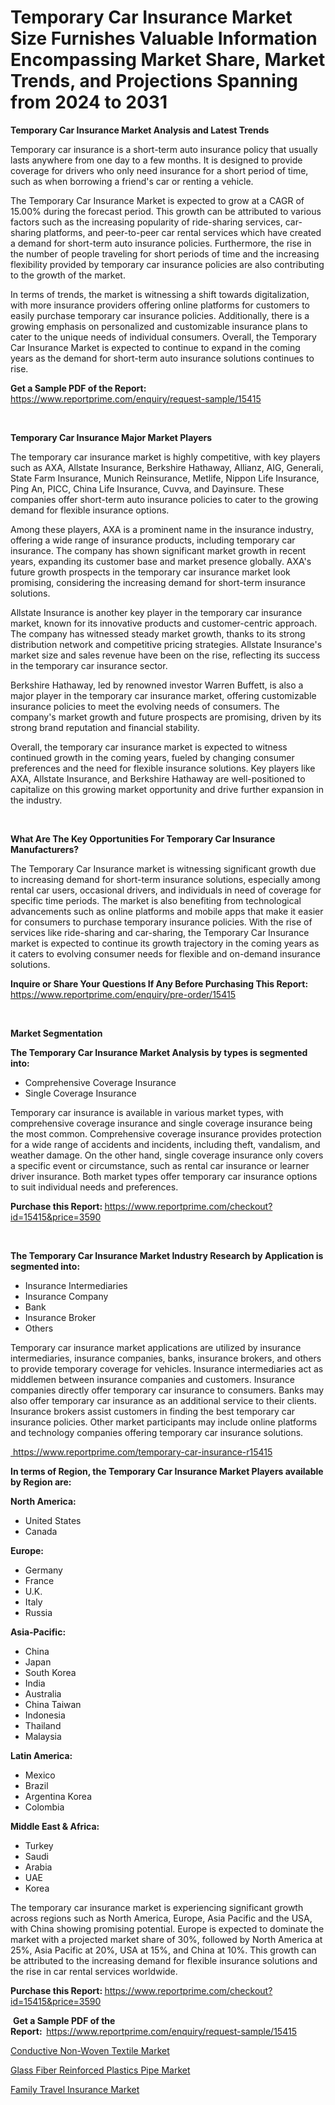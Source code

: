 <p><h1>Temporary Car Insurance Market Size Furnishes Valuable Information Encompassing Market Share, Market Trends, and Projections Spanning from 2024 to 2031</h1></p><p><strong>Temporary Car Insurance Market Analysis and Latest Trends</strong></p>
<p><p>Temporary car insurance is a short-term auto insurance policy that usually lasts anywhere from one day to a few months. It is designed to provide coverage for drivers who only need insurance for a short period of time, such as when borrowing a friend's car or renting a vehicle.</p><p>The Temporary Car Insurance Market is expected to grow at a CAGR of 15.00% during the forecast period. This growth can be attributed to various factors such as the increasing popularity of ride-sharing services, car-sharing platforms, and peer-to-peer car rental services which have created a demand for short-term auto insurance policies. Furthermore, the rise in the number of people traveling for short periods of time and the increasing flexibility provided by temporary car insurance policies are also contributing to the growth of the market.</p><p>In terms of trends, the market is witnessing a shift towards digitalization, with more insurance providers offering online platforms for customers to easily purchase temporary car insurance policies. Additionally, there is a growing emphasis on personalized and customizable insurance plans to cater to the unique needs of individual consumers. Overall, the Temporary Car Insurance Market is expected to continue to expand in the coming years as the demand for short-term auto insurance solutions continues to rise.</p></p>
<p><strong>Get a Sample PDF of the Report:&nbsp;</strong> <a href="https://www.reportprime.com/enquiry/request-sample/15415">https://www.reportprime.com/enquiry/request-sample/15415</a></p>
<p>&nbsp;</p>
<p><strong>Temporary Car Insurance Major Market Players</strong></p>
<p><p>The temporary car insurance market is highly competitive, with key players such as AXA, Allstate Insurance, Berkshire Hathaway, Allianz, AIG, Generali, State Farm Insurance, Munich Reinsurance, Metlife, Nippon Life Insurance, Ping An, PICC, China Life Insurance, Cuvva, and Dayinsure. These companies offer short-term auto insurance policies to cater to the growing demand for flexible insurance options.</p><p>Among these players, AXA is a prominent name in the insurance industry, offering a wide range of insurance products, including temporary car insurance. The company has shown significant market growth in recent years, expanding its customer base and market presence globally. AXA's future growth prospects in the temporary car insurance market look promising, considering the increasing demand for short-term insurance solutions.</p><p>Allstate Insurance is another key player in the temporary car insurance market, known for its innovative products and customer-centric approach. The company has witnessed steady market growth, thanks to its strong distribution network and competitive pricing strategies. Allstate Insurance's market size and sales revenue have been on the rise, reflecting its success in the temporary car insurance sector.</p><p>Berkshire Hathaway, led by renowned investor Warren Buffett, is also a major player in the temporary car insurance market, offering customizable insurance policies to meet the evolving needs of consumers. The company's market growth and future prospects are promising, driven by its strong brand reputation and financial stability.</p><p>Overall, the temporary car insurance market is expected to witness continued growth in the coming years, fueled by changing consumer preferences and the need for flexible insurance solutions. Key players like AXA, Allstate Insurance, and Berkshire Hathaway are well-positioned to capitalize on this growing market opportunity and drive further expansion in the industry.</p></p>
<p>&nbsp;</p>
<p><strong>What Are The Key Opportunities For Temporary Car Insurance Manufacturers?</strong></p>
<p><p>The Temporary Car Insurance market is witnessing significant growth due to increasing demand for short-term insurance solutions, especially among rental car users, occasional drivers, and individuals in need of coverage for specific time periods. The market is also benefiting from technological advancements such as online platforms and mobile apps that make it easier for consumers to purchase temporary insurance policies. With the rise of services like ride-sharing and car-sharing, the Temporary Car Insurance market is expected to continue its growth trajectory in the coming years as it caters to evolving consumer needs for flexible and on-demand insurance solutions.</p></p>
<p><strong>Inquire or Share Your Questions If Any Before Purchasing This Report:</strong> <a href="https://www.reportprime.com/enquiry/pre-order/15415">https://www.reportprime.com/enquiry/pre-order/15415</a></p>
<p>&nbsp;</p>
<p><strong>Market Segmentation</strong></p>
<p><strong>The Temporary Car Insurance Market Analysis by types is segmented into:</strong></p>
<p><ul><li>Comprehensive Coverage Insurance</li><li>Single Coverage Insurance</li></ul></p>
<p><p>Temporary car insurance is available in various market types, with comprehensive coverage insurance and single coverage insurance being the most common. Comprehensive coverage insurance provides protection for a wide range of accidents and incidents, including theft, vandalism, and weather damage. On the other hand, single coverage insurance only covers a specific event or circumstance, such as rental car insurance or learner driver insurance. Both market types offer temporary car insurance options to suit individual needs and preferences.</p></p>
<p><strong>Purchase this Report:&nbsp;</strong><a href="https://www.reportprime.com/checkout?id=15415&price=3590">https://www.reportprime.com/checkout?id=15415&price=3590</a></p>
<p>&nbsp;</p>
<p><strong>The Temporary Car Insurance Market Industry Research by Application is segmented into:</strong></p>
<p><ul><li>Insurance Intermediaries</li><li>Insurance Company</li><li>Bank</li><li>Insurance Broker</li><li>Others</li></ul></p>
<p><p>Temporary car insurance market applications are utilized by insurance intermediaries, insurance companies, banks, insurance brokers, and others to provide temporary coverage for vehicles. Insurance intermediaries act as middlemen between insurance companies and customers. Insurance companies directly offer temporary car insurance to consumers. Banks may also offer temporary car insurance as an additional service to their clients. Insurance brokers assist customers in finding the best temporary car insurance policies. Other market participants may include online platforms and technology companies offering temporary car insurance solutions.</p></p>
<p><a href="https://www.reportprime.com/temporary-car-insurance-r15415">&nbsp;https://www.reportprime.com/temporary-car-insurance-r15415</a></p>
<p><strong>In terms of Region, the Temporary Car Insurance Market Players available by Region are:</strong></p>
<p>
    <p> <strong> North America: </strong>
        <ul>
            <li>United States</li>
            <li>Canada</li>
        </ul>
        </p> 
    <p> <strong> Europe: </strong>
        <ul>
            <li>Germany</li>
            <li>France</li>
            <li>U.K.</li>
            <li>Italy</li>
            <li>Russia</li>
        </ul>
        </p> 
    <p> <strong> Asia-Pacific: </strong>
        <ul>
            <li>China</li>
            <li>Japan</li>
            <li>South Korea</li>
            <li>India</li>
            <li>Australia</li>
            <li>China Taiwan</li>
            <li>Indonesia</li>
            <li>Thailand</li>
            <li>Malaysia</li>
        </ul>
        </p> 
    <p> <strong> Latin America: </strong>
        <ul>
            <li>Mexico</li>
            <li>Brazil</li>
            <li>Argentina Korea</li>
            <li>Colombia</li>
        </ul>
        </p> 
    <p> <strong> Middle East & Africa: </strong>
        <ul>
            <li>Turkey</li>
            <li>Saudi</li>
            <li>Arabia</li>
            <li>UAE</li>
            <li>Korea</li>
        </ul>
    </p>
    </p>
<p><p>The temporary car insurance market is experiencing significant growth across regions such as North America, Europe, Asia Pacific and the USA, with China showing promising potential. Europe is expected to dominate the market with a projected market share of 30%, followed by North America at 25%, Asia Pacific at 20%, USA at 15%, and China at 10%. This growth can be attributed to the increasing demand for flexible insurance solutions and the rise in car rental services worldwide.</p></p>
<p><strong>Purchase this Report: </strong><a href="https://www.reportprime.com/checkout?id=15415&price=3590">https://www.reportprime.com/checkout?id=15415&price=3590</a></p>
<p>&nbsp;<strong>Get a Sample PDF of the Report:&nbsp;&nbsp;</strong><a href="https://www.reportprime.com/enquiry/request-sample/15415">https://www.reportprime.com/enquiry/request-sample/15415</a></p>
<p><strong></strong></p>
<p><p><a href="https://www.linkedin.com/pulse/conductive-non-woven-textile-market-share-amp-new-trends-gqo5e?trackingId=B9pwneoxIVQZ%2F2ENgQXf%2Bg%3D%3D">Conductive Non-Woven Textile Market</a></p><p><a href="https://www.linkedin.com/pulse/glass-fiber-reinforced-plastics-pipe-market-size-examines-its-catoe?trackingId=hs2j%2FhAmxrkgeloHfYktpw%3D%3D">Glass Fiber Reinforced Plastics Pipe Market</a></p><p><a href="https://github.com/RichRobinson5/Market-Research-Report-List-4/blob/main/family-travel-insurance-market.md">Family Travel Insurance Market</a></p></p>